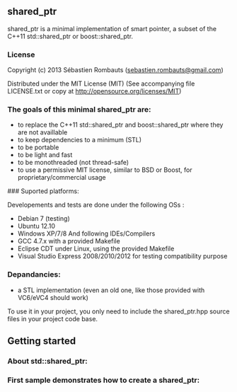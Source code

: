 shared_ptr
----------

shared_ptr is a minimal implementation of smart pointer, a subset of the C++11 std::shared_ptr or boost::shared_ptr.

### License

Copyright (c) 2013 Sébastien Rombauts (sebastien.rombauts@gmail.com)

Distributed under the MIT License (MIT) (See accompanying file LICENSE.txt
or copy at http://opensource.org/licenses/MIT)

### The goals of this minimal shared_ptr are:

- to replace the C++11 std::shared_ptr and boost::shared_ptr where they are not availlable
- to keep dependencies to a minimum (STL)
- to be portable
- to be light and fast
- to be monothreaded (not thread-safe)
- to use a permissive MIT license, similar to BSD or Boost, for proprietary/commercial usage

### Suported platforms:

Developements and tests are done under the following OSs :
- Debian 7 (testing)
- Ubuntu 12.10
- Windows XP/7/8
And following IDEs/Compilers
- GCC 4.7.x with a provided Makefile
- Eclipse CDT under Linux, using the provided Makefile
- Visual Studio Express 2008/2010/2012 for testing compatibility purpose

### Depandancies:

 - a STL implementation (even an old one, like those provided with VC6/eVC4 should work)

To use it in your project, you only need to include the shared_ptr.hpp source files
in your project code base.

## Getting started
### About std::shared_ptr:

### First sample demonstrates how to create a shared_ptr:

```C++
```

